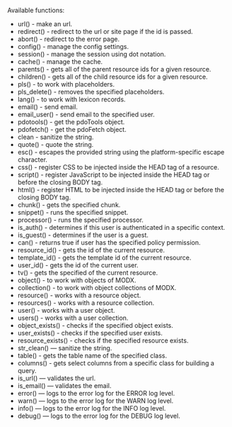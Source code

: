 Available functions:

* url() - make an url.
* redirect() - redirect to the url or site page if the id is passed.
* abort() - redirect to the error page.
* config() - manage the config settings.
* session() - manage the session using dot notation.
* cache() - manage the cache.
* parents() - gets all of the parent resource ids for a given resource. 
* children() - gets all of the child resource ids for a given resource.
* pls() - to work with placeholders.
* pls_delete() - removes the specified placeholders.
* lang() - to work with lexicon records.
* email() - send email.
* email_user() - send email to the specified user.
* pdotools() - get the pdoTools object.
* pdofetch() - get the pdoFetch object.
* clean - sanitize the string.
* quote() - quote the string.
* esc() - escapes the provided string using the platform-specific escape character.
* css() - register CSS to be injected inside the HEAD tag of a resource.
* script() - register JavaScript to be injected inside the HEAD tag or before the closing BODY tag.
* html() - register HTML to be injected inside the HEAD tag or before the closing BODY tag.
* chunk() - gets the specified chunk.
* snippet() - runs the specified snippet.
* processor() - runs the specified processor.
* is_auth() - determines if this user is authenticated in a specific context.
* is_guest() - determines if the user is a guest.
* can() - returns true if user has the specified policy permission.
* resource_id() - gets the id of the current resource. 
* template_id() - gets the template id of the current resource.
* user_id() - gets the id of the current user. 
* tv() - gets the specified of the current resource. 
* object() - to work with objects of MODX.
* collection() - to work with object collections of MODX.
* resource() - works with a resource object.
* resources() - works with a resource collection.
* user() - works with a user object.
* users() - works with a user collection.
* object_exists() - checks if the specified object exists.
* user_exists() - checks if the specified user exists.
* resource_exists() - checks if the specified resource exists.
* str_clean() — sanitize the string.
* table() - gets the table name of the specified class.
* columns() - gets select columns from a specific class for building a query.
* is_url() — validates the url.
* is_email() — validates the email.
* error() — logs to the error log for the ERROR log level.
* warn() — logs to the error log for the WARN log level.
* info() — logs to the error log for the INFO log level.
* debug() — logs to the error log for the DEBUG log level.
